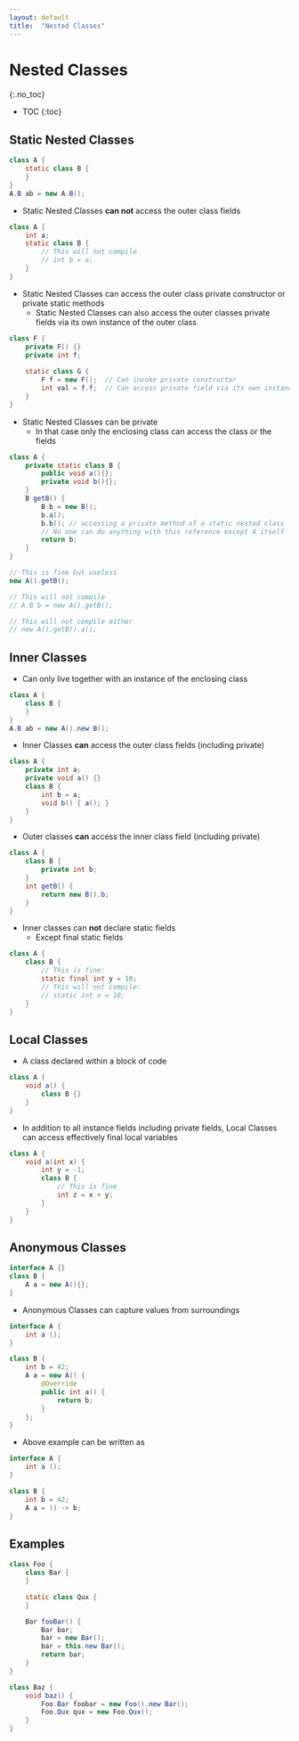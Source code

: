```yaml
---
layout: default
title:  "Nested Classes"
---
```


# Nested Classes
{:.no_toc}

* TOC
{:toc}

## Static Nested Classes

```java
class A {
    static class B {
    }
}
A.B ab = new A.B();
```

- Static Nested Classes __can not__ access the outer class fields

```java
class A {
    int a;
    static class B {
        // This will not compile
        // int b = a;
    }
}
```

- Static Nested Classes can access the outer class private constructor or private static methods
  - Static Nested Classes can also access the outer classes private fields via its own instance of the outer class

```java
class F {
    private F() {}
    private int f;
    
    static class G {
        F f = new F();  // Can invoke private constructor
        int val = f.f;  // Can access private field via its own instance
    }
}
```

- Static Nested Classes can be private
  - In that case only the enclosing class can access the class or the fields

```java
class A {
    private static class B {
        public void a(){};
        private void b(){};
    }
    B getB() {
        B b = new B();
        b.a();
        b.b(); // accessing a private method of a static nested class
        // No one can do anything with this reference except A itself
        return b;
    }
}

// This is fine but useless
new A().getB();

// This will not compile
// A.B b = new A().getB();

// This will not compile either
// new A().getB().a();
```

## Inner Classes
- Can only live together with an instance of the enclosing class

```java
class A {
    class B {
    }
}
A.B ab = new A().new B();
```

- Inner Classes __can__ access the outer class fields (including private)

```java
class A {
    private int a;
    private void a() {}
    class B {
        int b = a;
        void b() { a(); }
    }
}
```

- Outer classes __can__ access the inner class field (including private)

```java
class A {
    class B {
        private int b;
    }
    int getB() {
        return new B().b;
    }
}
```

- Inner classes can __not__ declare static fields
  - Except final static fields

```java
class A {
    class B {
        // This is fine:
        static final int y = 10;
        // This will not compile:
        // static int x = 10;
    }
}
```

## Local Classes
- A class declared within a block of code

```java
class A {
    void a() {
        class B {}
    }
}
```
- In addition to all instance fields including private fields, Local Classes can access effectively final local variables

```java
class A {
    void a(int x) {
        int y = -1;
        class B {
            // This is fine
            int z = x + y;
        }
    }
}
```

## Anonymous Classes

```java
interface A {}
class B {
    A a = new A(){};
}
```

- Anonymous Classes can capture values from surroundings

```java
interface A {
    int a ();
}

class B {
    int b = 42;
    A a = new A() {
        @Override
        public int a() {
            return b;
        }
    };
}
```

- Above example can be written as

```java
interface A {
    int a ();
}

class B {
    int b = 42;
    A a = () -> b;
}
```

## Examples

```java
class Foo {
    class Bar {
    }

    static class Qux {
    }

    Bar fooBar() {
        Bar bar;
        bar = new Bar();
        bar = this.new Bar();
        return bar;
    }
}

class Baz {
    void baz() {
        Foo.Bar foobar = new Foo().new Bar();
        Foo.Qux qux = new Foo.Qux();
    }
}
```
